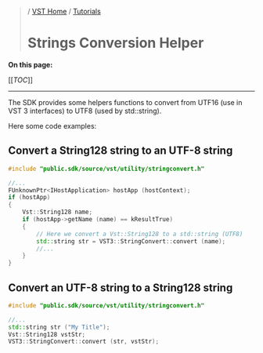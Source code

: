 >/ [VST Home](../) / [Tutorials](../Tutorials/Index.md)
>
># Strings Conversion Helper

**On this page:**

[[_TOC_]]

---

The SDK provides some helpers functions to convert from UTF16 (use in VST 3 interfaces) to UTF8 (used by std::string).

Here some code examples:

## Convert a String128 string to an UTF-8 string

``` c++
#include "public.sdk/source/vst/utility/stringconvert.h"

//...
FUnknownPtr<IHostApplication> hostApp (hostContext);
if (hostApp)
{
    Vst::String128 name;
    if (hostApp->getName (name) == kResultTrue)
    {
        // Here we convert a Vst::String128 to a std::string (UTF8)
        std::string str = VST3::StringConvert::convert (name);
        //...
    }
}
```

## Convert an UTF-8 string to a String128 string

``` c++
#include "public.sdk/source/vst/utility/stringconvert.h"

//...
std::string str ("My Title");
Vst::String128 vstStr;
VST3::StringConvert::convert (str, vstStr);
```
